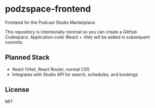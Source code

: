 # podzspace-frontend

Frontend for the Podcast Studio Marketplace.

This repository is intentionally minimal so you can create a GitHub Codespace. Application code (React + Vite) will be added in subsequent commits.

## Planned Stack
- React (Vite), React Router, normal CSS
- Integrates with Studio API for search, schedules, and bookings

## License
MIT

